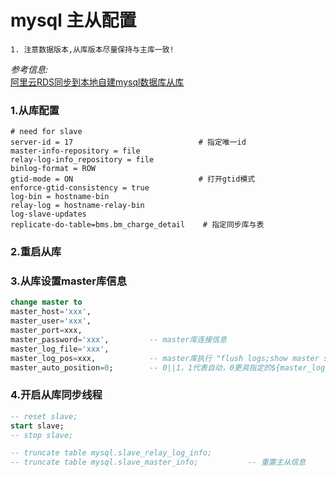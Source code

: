 mysql 主从配置  
=============  

`1. 注意数据版本,从库版本尽量保持与主库一致!`  

*参考信息:*  
[阿里云RDS同步到本地自建mysql数据库从库](https://www.cnblogs.com/weifeng1463/p/9678303.html)

### 1.从库配置  

```properties
# need for slave
server-id = 17                            # 指定唯一id
master-info-repository = file
relay-log-info_repository = file
binlog-format = ROW
gtid-mode = ON                            # 打开gtid模式
enforce-gtid-consistency = true
log-bin = hostname-bin
relay-log = hostname-relay-bin
log-slave-updates
replicate-do-table=bms.bm_charge_detail    # 指定同步库与表
``` 

### 2.重启从库  

### 3.从库设置master库信息  

```sql
change master to
master_host='xxx',
master_user='xxx',
master_port=xxx,
master_password='xxx',         -- master库连接信息
master_log_file='xxx',         
master_log_pos=xxx,            -- master库执行 "flush logs;show master status;"查看
master_auto_position=0;        -- 0||1，1代表自动，0更具指定的${master_log_file}、${master_log_pos}信息同步。
``` 

### 4.开启从库同步线程  

```sql
-- reset slave; 
start slave;
-- stop slave;

-- truncate table mysql.slave_relay_log_info;
-- truncate table mysql.slave_master_info;           -- 重置主从信息
``` 

